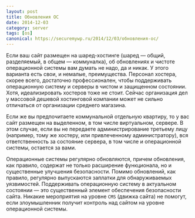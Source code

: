 ```yaml
---
layout: post
title: Обновления ОС
date: 2014-12-03
category: server
tags: [os]
canonical: https://securemywp.ru/2014/12/03/обновления-ос/
---
```


Если ваш сайт размещен на шаред-хостинге (шаред — общий, разделяемый, в общем — коммуналка), об обновлениях и чистоте операционной системы вам думать не надо, да и никак. У этого варианта есть свои, и немалые, преимущества. Персонал хостера, скорее всего, достаточно профессионален, чтобы поддерживать операционную систему и серверы в чистом и защищенном состоянии. Хотя, идеализировать хостеров тоже не стоит. Сейчас организация дел у массовой дешевой хостинговой компании может не сильно отличаться от организации среднего магазина.

Если же вы предпочитаете коммунальной отдельную квартиру, то у вас сайт размещен на выделенном, в том числе виртуальном, сервере. В этом случае, если вы не передаете администрирование третьему лицу (например, тому же хостеру, или привлеченному администратору), вся ответственность за состояние сервера, в том числе и операционной системы, остается за вами.

Операционные системы регулярно обновляются, причем обновления, как правило, содержат не только расширение функционала, но и существенные улучшения безопасности. Помимо обновлений, как правило, регулярно выпускаются заплатки для обнаруживаемых уязвимостей. Поддерживать операционную систему в актуальном состоянии — это существенный элемент обеспечения безопасности сайта. Никакие мероприятия на уровне <code>CMS</code> (движка сайта) не помогут, если злоумышленник получит контроль над сайтом на уровне операционной системы.
